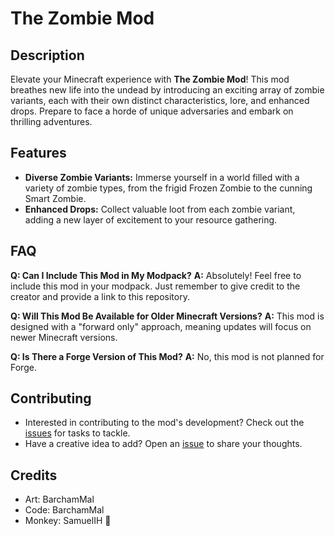 # The Zombie Mod

## Description
Elevate your Minecraft experience with **The Zombie Mod**! This mod breathes new life into the undead by introducing an exciting array of zombie variants, each with their own distinct characteristics, lore, and enhanced drops. Prepare to face a horde of unique adversaries and embark on thrilling adventures.

## Features

- **Diverse Zombie Variants:** Immerse yourself in a world filled with a variety of zombie types, from the frigid Frozen Zombie to the cunning Smart Zombie.
- **Enhanced Drops:** Collect valuable loot from each zombie variant, adding a new layer of excitement to your resource gathering.

## FAQ

**Q: Can I Include This Mod in My Modpack?**
**A:** Absolutely! Feel free to include this mod in your modpack. Just remember to give credit to the creator and provide a link to this repository.

**Q: Will This Mod Be Available for Older Minecraft Versions?**
**A:** This mod is designed with a "forward only" approach, meaning updates will focus on newer Minecraft versions.

**Q: Is There a Forge Version of This Mod?**
**A:** No, this mod is not planned for Forge. 

## Contributing

* Interested in contributing to the mod's development? Check out the [issues](https://github.com/BarchamMal/The-Zombie-Mod/issues) for tasks to tackle.
* Have a creative idea to add? Open an [issue](https://github.com/BarchamMal/The-Zombie-Mod/issues) to share your thoughts.

## Credits

- Art: BarchamMal
- Code: BarchamMal
- Monkey: SamuelIH 🍌
